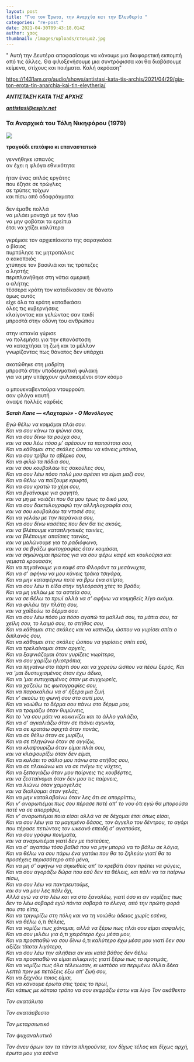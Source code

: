 ```yaml
---
layout: post
title: "Για τον Έρωτα, την Αναρχία και την Ελευθερία "
categories: "re-post "
date: 2021-04-30T09:43:18.014Z
author: χαος
thumbnail: /images/uploads/ετοιμο2.jpg
---
```

<!--StartFragment-->

" Αυτή την Δευτέρα αποφασίσαμε να κάνουμε μια διαφορετική εκπομπή από τις άλλες. Θα φιλοξενήσουμε μια συντρόφισσα και θα διαβάσουμε κείμενα, στίχους και ποιήματα. Καλή ακρόαση"

<https://1431am.org/audio/shows/antistasi-kata-tis-archis/2021/04/29/gia-ton-erota-tin-anarchia-kai-tin-eleytheria/>

***ΑΝΤΙΣΤΑΣΗ ΚΑΤΑ ΤΗΣ ΑΡΧΗΣ***

***[antistasi@espiv.net](mailto:---)***

<!--EndFragment-->

<!--StartFragment-->

### Τα Αναρχικά του Τόλη Νικηφόρου (1979)

[![](http://3.bp.blogspot.com/-iOKRMEHGZZw/TmtfwSLi5PI/AAAAAAAAAIo/94bS0-5KKX4/s320/anthos.jpeg)](http://3.bp.blogspot.com/-iOKRMEHGZZw/TmtfwSLi5PI/AAAAAAAAAIo/94bS0-5KKX4/s1600/anthos.jpeg)

**τραγούδι επιτάφιο κι επαναστατικό**\
\
γεννήθηκε ισπανός\
αν έχει η φλόγα εθνικότητα\
\
ήταν ένας απλός εργάτης\
που έζησε σε τρώγλες\
σε τρύπες τοίχων\
και πίσω από οδοφράγματα\
\
δεν έμαθε πολλά\
να μιλάει μοναχά με τον ήλιο\
να μην φοβάται τα ερείπια\
έτσι να χτίζει καλύτερα\
\
γκρέμισε τον αρχιεπίσκοπο της σαραγκόσα\
ο βίαιος\
πυρπόλησε τις μητροπόλεις\
ο κακοποιός\
χτύπησε τον βασιλιά και τις τράπεζες\
ο ληστής\
περιπλανήθηκε στη νότια αμερική\
ο αλήτης\
τέσσερα κράτη τον καταδίκασαν σε θάνατο\
όμως αυτός\
είχε όλα τα κράτη καταδικάσει\
όλες τις κυβερνήσεις\
κλαίγοντας και γελώντας σαν παιδί\
μπροστά στην οδύνη του ανθρώπου\
\
στην ισπανία γύρισε\
να πολεμήσει για την επανάσταση\
να καταχτήσει τη ζωή και το μέλλον\
γνωρίζοντας πως θάνατος δεν υπάρχει\
\
σκοτώθηκε στη μαδρίτη\
μπροστά στην υποδειγματική φυλακή\
για να μην υπάρχουν φυλακισμένοι στον κόσμο\
\
ο μπουεναβεντούρα ντουρρούτι\
σαν φλόγα καυτή\
άναψε πολλές καρδιές

<!--EndFragment-->

<!--StartFragment-->





***Sarah Kane — «Λαχταρώ» - Ο Μονόλογος*** 

*Εγώ θέλω να κοιμάμαι πλάι σου.* \
*Και να σου κάνω τα ψώνια σου,* \
*Και να σου δίνω τα ρούχα σου,* \
*και να σου λέω πόσο μ’ αρέσουν τα παπούτσια σου,* \
*Και να κάθομαι στις σκάλες ώσπου να κάνεις μπάνιο,* \
*Και να σου τρίβω το σβέρκο σου,* \
*Και να φιλώ τα πόδια σου,* \
*και να σου κουβαλάω τις σακούλες σου,* \
*Και να σου λέω πόσο πολύ μου αρέσει να είμαι μαζί σου,* \
*Και να θέλω να παίζουμε κρυφτό,* \
*Και να σου κρατώ το χέρι σου,* \
*Και να βγαίνουμε για φαγητό,* \
*και να μη με νοιάζει που θα μου τρως το δικό μου,* \
*Και να σου δακτυλογραφώ την αλληλογραφία σου,* \
*και να σου κουβαλάω τα ντοσιέ σου,* \
*Και να γελάω με την παράνοια σου,* \
*Και να σου δίνω κασέτες που δεν θα τις ακούς,* \
*και να βλέπουμε καταπληκτικές ταινίες,* \
*και να βλέπουμε απαίσιες ταινίες,* \
*και να μαλώνουμε για το ραδιόφωνο,* \
*και να σε βγάζω φωτογραφίες όταν κοιμάσαι,* \
*και να σηκώνομαι πρώτος για να σου φέρω καφέ και κουλούρια και γεμιστά κρουασάν,* \
*Και να πηγαίνουμε για καφέ στο Φλοράντ τα μεσάνυχτα,* \
*Και να σ’ αφήνω να μου κάνεις τράκα τσιγάρα,* \
*Και να μην καταφέρνω ποτέ να βρω ένα σπίρτο,*\
*Και να σου λέω τι είδα στην τηλεόραση χτες το βράδυ,* \
*Και να μη γελάω με τα αστεία σου,* \
*και να σε θέλω το πρωί αλλά να σ’ αφήνω να κοιμηθείς λίγο ακόμα.* \
*Και να φιλάω την πλάτη σου,* \
*και να χαϊδεύω το δέρμα σου.* \
*Και να σου λέω πόσο μα πόσο αγαπώ τα μαλλιά σου, τα μάτια σου, τα χείλη σου, το λαιμό σου, το στήθος σου,* \
*Και να κάθομαι στις σκάλες και να καπνίζω, ώσπου να γυρίσει σπίτι ο διπλανός σου,* \
*Και να κάθομαι στις σκάλες ώσπου να γυρίσεις σπίτι εσύ,* \
*Και να τρελαίνομαι όταν αργείς,* \
*Και να ξαφνιάζομαι όταν γυρίζεις νωρίτερα,* \
*Και να σου χαρίζω ηλιοτρόπια,* \
*Και να πηγαίνω στο πάρτι σου και να χορεύω ώσπου να πέσω ξερός, Και να 'μαι δυστυχισμένος όταν έχω άδικο,* \
*Και να 'μαι ευτυχισμένος όταν με συγχωρείς,* \
*Και να χαζεύω τις φωτογραφίες σου,* \
*Και να παρακαλάω να σ’ ήξερα μια ζωή.* \
*Και ν’ ακούω τη φωνή σου στο αυτί μου,* \
*Και να νοιώθω το δέρμα σου πάνω στο δέρμα μου,* \
*Και να τρομάζω όταν θυμώνεις,* \
*Και το 'να σου μάτι να κοκκινίζει και το άλλο γαλάζιο,* \
*Και να σ’ αγκαλιάζω όταν σε πιάνει αγωνία,* \
*Και να σε κρατάω σφιχτά όταν πονάς,* \
*Και να σε θέλω όταν σε μυρίζω,* \
*Και να σε πληγώνω όταν σε αγγίζω,* \
*Και να κλαψουρίζω όταν είμαι πλάι σου,* \
*και να κλαψουρίζω όταν δεν είμαι,* \
*Και να κυλάει το σάλιο μου πάνω στο στήθος σου,* \
*Και να σε πλακώνω και να σε πνίγω τις νύχτες,* \
*Και να ξεπαγιάζω όταν μου παίρνεις τις κουβέρτες,* \
*και να ζεσταίνομαι όταν δεν μου τις παίρνεις,* \
*Και να λιώνω όταν χαμογελάς* \
*και να διαλύομαι όταν γελάς,* \
*Και να μην καταλαβαίνω όταν λες ότι σε απορρίπτω,* \
*Και ν’ αναρωτιέμαι πως σου πέρασε ποτέ απ’ το νου ότι εγώ θα μπορούσα ποτέ να σε απορρίψω,* \
*Και ν’ αναρωτιέμαι ποια είσαι αλλά να σε δέχομαι έτσι όπως είσαι,* \
*Και να σου λέω για το μαγεμένο δάσος, τον άγγελο του δέντρου, το αγόρι που πέρασε πετώντας τον ωκεανό επειδή σ’ αγαπούσε,* \
*Και να σου γράφω ποιήματα,* \
*και να αναρωτιέμαι γιατί δεν με πιστεύεις,* \
*Και να σ’ αγαπάω τόσο βαθιά που να μην μπορώ να το βάλω σε λόγια,* \
*Και να θέλω να σου πάρω ένα γατάκι που θα το ζηλεύω γιατί θα το προσέχεις περισσότερο από μένα,* \
*Και να μη σ’ αφήνω να σηκωθείς απ’ το κρεβάτι όταν πρέπει να φύγεις,* \
*Και να σου αγοράζω δώρα που εσύ δεν τα θέλεις, και πάλι να τα παίρνω πίσω,* \
*Και να σου λέω να παντρευτούμε,* \
*και συ να μου λες πάλι όχι,* \
*Αλλά εγώ να στο λέω και να στο ξαναλέω, γιατί όσο κι αν νομίζεις πως δεν το λέω σοβαρά εγώ πάντα σοβαρά το έλεγα, από την πρώτη φορά που στο είπα,* \
*Και να τριγυρίζω στη πόλη και να τη νοιώθω άδειος χωρίς εσένα,* \
*Και να θέλω ό,τι θέλεις,* \
*Και να νομίζω πως χάνομαι, αλλά να ξέρω πως πλάι σου είμαι ασφαλής,* \
*Και να σου μιλάω για ό,τι χειρότερο έχω μέσα μου,* \
*Και να προσπαθώ να σου δίνω ό,τι καλύτερο έχω μέσα μου γιατί δεν σου αξίζει τίποτα λιγότερο,* \
*Και να σου λέω την αλήθεια αν και κατά βάθος δεν θέλω* \
*Και να προσπαθώ να είμαι ειλικρινής γιατί ξέρω πως το προτιμάς,* \
*Και να νομίζω πως όλα τέλειωσαν, κι ωστόσο να περιμένω άλλα δέκα λεπτά πριν με πετάξεις έξω απ’ ζωή σου,* \
*Και να ξεχνάω ποιος είμαι,* \
*Και να κάνουμε έρωτα στις τρεις το πρωί,* \
*Και κάπως με κάποιο τρόπο να σου εκφράζω έστω και λίγο Τον ακάθεκτο*

*Τον ακατάλυτο* 

*Τον ακατάσβεστο* 

*Τον μεταρσιωτικό* 

*Τον ψυχαναλυτικό* 

*Τον άνευ όρων τον τα πάντα πληρούντα, τον δίχως τέλος και δίχως αρχή, έρωτα μου για εσένα*

<!--EndFragment-->